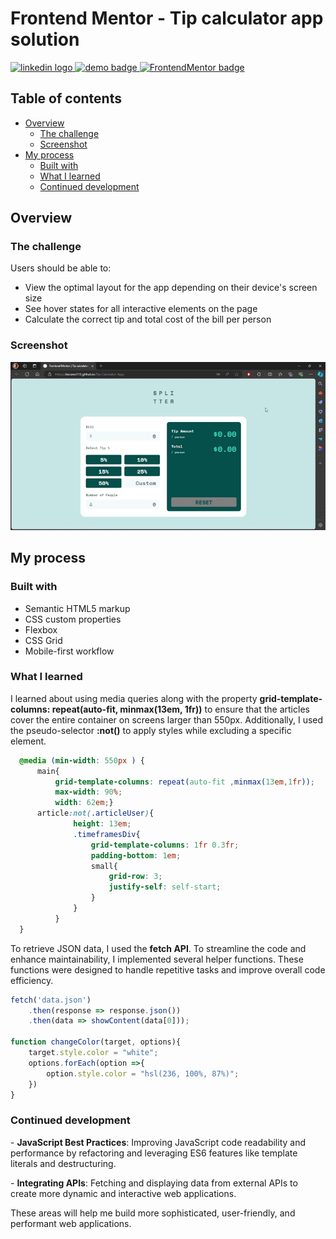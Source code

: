 # Frontend Mentor - Tip calculator app solution

<div align="left">
  <a href="https://www.linkedin.com/in/danae-lescano-salvatierra" target="_blank">
    <img src="https://img.shields.io/static/v1?message=LinkedIn&logo=linkedin&label=&color=0077B5&logoColor=white&labelColor=&style=for-the-badge" height="25" alt="linkedin logo"/>
  </a>
  <a href="https://lescano713.github.io/Tip-Calculator-App/" target="_blank">
    <img src="https://img.shields.io/static/v1?message=Demo&label=&color=6A0DAD&logoColor=white&labelColor=&style=for-the-badge" height="25" alt="demo badge"/>
  </a>
  <a href="https://www.frontendmentor.io/profile/Lescano713" target="_blank">
    <img src="https://img.shields.io/static/v1?message=Frontend%20Mentor&label=&color=ff1538&logoColor=white&labelColor=&style=for-the-badge" height="25" alt="FrontendMentor badge"/>
  </a>
</div>


## Table of contents

- [Overview](#overview)
  - [The challenge](#the-challenge)
  - [Screenshot](#screenshot)
- [My process](#my-process)
  - [Built with](#built-with)
  - [What I learned](#what-i-learned)
  - [Continued development](#continued-development)


## Overview

### The challenge

Users should be able to:

- View the optimal layout for the app depending on their device's screen size
- See hover states for all interactive elements on the page
- Calculate the correct tip and total cost of the bill per person

### Screenshot

![](./screenshot/desktop.gif)



## My process

### Built with

- Semantic HTML5 markup
- CSS custom properties
- Flexbox
- CSS Grid
- Mobile-first workflow



### What I learned

<p>I learned about using media queries along with the property <b>grid-template-columns: repeat(auto-fit, minmax(13em, 1fr))</b> to ensure that the articles cover the entire container on screens larger than 550px. Additionally, I used the pseudo-selector <b>:not()</b> to apply styles while excluding a specific element.</p>


```css
  @media (min-width: 550px ) {
      main{
          grid-template-columns: repeat(auto-fit ,minmax(13em,1fr));
          max-width: 90%;
          width: 62em;}
      article:not(.articleUser){
              height: 13em;
              .timeframesDiv{
                  grid-template-columns: 1fr 0.3fr;
                  padding-bottom: 1em;
                  small{
                      grid-row: 3;
                      justify-self: self-start;
                  }
              }
          }
  }
```

<p>To retrieve JSON data, I used the <b>fetch API</b>. To streamline the code and enhance maintainability, I implemented several helper functions. These functions were designed to handle repetitive tasks and improve overall code efficiency.</p>

```js
fetch('data.json')
    .then(response => response.json())
    .then(data => showContent(data[0]));

function changeColor(target, options){
    target.style.color = "white";
    options.forEach(option =>{
        option.style.color = "hsl(236, 100%, 87%)";
    })
}
```



### Continued development

<p>- <strong>JavaScript Best Practices</strong>: Improving JavaScript code readability and performance by refactoring and leveraging ES6 features like template literals and destructuring.</p>
<p>- <strong>Integrating APIs</strong>: Fetching and displaying data from external APIs to create more dynamic and interactive web applications.</p>
<p>These areas will help me build more sophisticated, user-friendly, and performant web applications.</p>